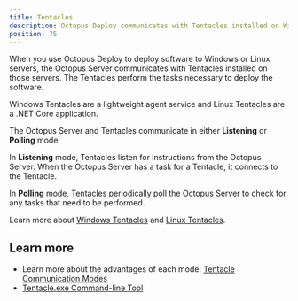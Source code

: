 ```yaml
---
title: Tentacles
description: Octopus Deploy communicates with Tentacles installed on Windows and Linux servers to deploy your software.
position: 75
---
```


When you use Octopus Deploy to deploy software to Windows or Linux servers, the Octopus Server communicates with Tentacles installed on those servers. The Tentacles perform the tasks necessary to deploy the software.

Windows Tentacles are a lightweight agent service and Linux Tentacles are a .NET Core application.

The Octopus Server and Tentacles communicate in either **Listening** or **Polling** mode.

In **Listening** mode, Tentacles listen for instructions from the Octopus Server. When the Octopus Server has a task for a Tentacle, it connects to the Tentacle.

In **Polling** mode, Tentacles periodically poll the Octopus Server to check for any tasks that need to be performed.

Learn more about [Windows Tentacles](/docs/infrastructure/deployment-targets/windows-targets/index.md) and [Linux Tentacles](/docs/infrastructure/deployment-targets/linux/tentacle/index.md).

## Learn more

- Learn more about the advantages of each mode: [Tentacle Communication Modes](/docs/infrastructure/deployment-targets/windows-targets/tentacle-communication.md)
- [Tentacle.exe Command-line Tool](docs/octopus-rest-api/tentacle.exe-command-line/index.md)

